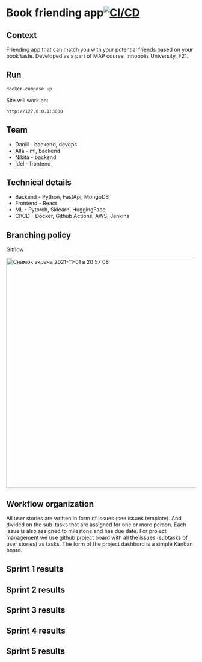 # Book friending app[![CI/CD](https://github.com/screemix/map_book_friending_app/actions/workflows/docker-image.yml/badge.svg)](https://github.com/screemix/map_book_friending_app/actions/workflows/docker-image.yml)

## Context
Friending app that can match you with your potential friends based on your book taste.
Developed as a part of MAP course, Innopolis University, F21.

## Run
```bash
docker-compose up
```
Site will work on:
```
http://127.0.0.1:3000
```

## Team 
- Daniil - backend, devops
- Alla - ml, backend
- Nikita - backend
- Idel - frontend

## Technical details

- Backend - Python, FastApi, MongoDB
- Frontend - React
- ML - Pytorch, Sklearn, HuggingFace
- CI\CD - Docker, Github Actions, AWS, Jenkins

## Branching policy
Gitflow

<img width="611" alt="Снимок экрана 2021-11-01 в 20 57 08" src="https://user-images.githubusercontent.com/43718473/139717929-2c3c87a6-7dae-4a46-bfbd-11ac198f1029.png">

## Workflow organization

All user stories are written in form of issues (see issues template). And divided on the sub-tasks that are assigned for one or more person. Each issue is also assigned to milestone and has due date. For project management we use github project board with all the issues (subtasks of user stories) as tasks. The form of the project dashbord is a simple Kanban board.

## Sprint 1 results

## Sprint 2 results

## Sprint 3 results

## Sprint 4 results 

## Sprint 5 results
